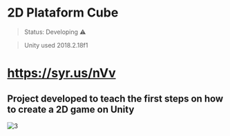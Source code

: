# 2D Plataform Cube

> Status: Developing ⚠️

> Unity used 2018.2.18f1

# https://syr.us/nVv

## Project developed to teach the first steps on how to create a 2D game on Unity

![3](https://user-images.githubusercontent.com/79748858/111015435-7b74ae00-8387-11eb-84a6-3e27d3346d4a.png)
